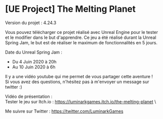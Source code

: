# [UE Project] The Melting Planet

Version du projet : 4.24.3

Vous pouvez télécharger ce projet réalisé avec Unreal Engine pour le tester et le modifier dans le but d'apprendre. Ce jeu a été réalisé durant la Unreal Spring Jam, le but est de réaliser le maximum de fonctionnalités en 5 jours.

Date du Unreal Spring Jam : 
- Du  4 Juin 2020 à 20h
- Au 10 Juin 2020 à  6h


Il y a une vidéo youtube qui me permet de vous partager cette aventure ! \
Si vous avez des questions, n'hésitez pas à m'envoyer un message sur twitter :)

Vidéo de présentation :  \
Tester le jeu sur Itch.io : https://luminarkgames.itch.io/the-melting-planet \

Me suivre sur Twitter : https://twitter.com/LuminarkGames
